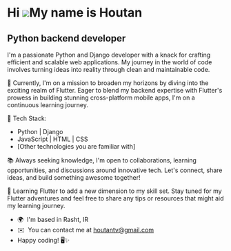 Hi ![](https://user-images.githubusercontent.com/18350557/176309783-0785949b-9127-417c-8b55-ab5a4333674e.gif)My name is Houtan
==============================================================================================================================

Python backend developer
----------------------------------
I'm a passionate Python and Django developer with a knack for crafting efficient and scalable web applications. My journey in the world of code involves turning ideas into reality through clean and maintainable code.

🚀 Currently, I'm on a mission to broaden my horizons by diving into the exciting realm of Flutter. Eager to blend my backend expertise with Flutter's prowess in building stunning cross-platform mobile apps, I'm on a continuous learning journey.

🔧 Tech Stack:
- Python | Django
- JavaScript | HTML | CSS
- [Other technologies you are familiar with]

📚 Always seeking knowledge, I'm open to collaborations, learning opportunities, and discussions around innovative tech. Let's connect, share ideas, and build something awesome together!

🌱 Learning Flutter to add a new dimension to my skill set. Stay tuned for my Flutter adventures and feel free to share any tips or resources that might aid my learning journey.

* 🌍  I'm based in Rasht, IR
* ✉️  You can contact me at [houtantv@gmail.com](mailto:houtantv@gmail.com)
* Happy coding! 🖥️✨
